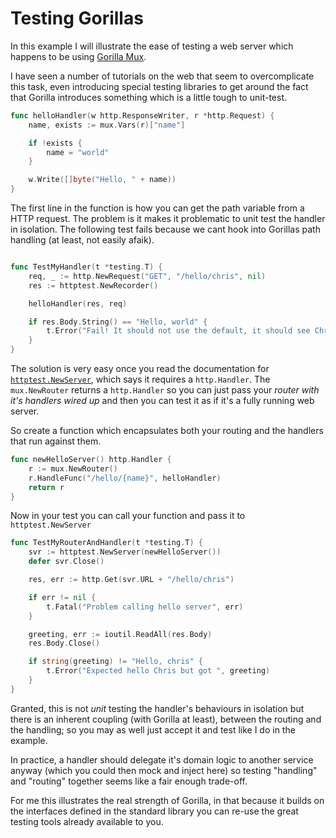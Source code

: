 # Testing Gorillas

In this example I will illustrate the ease of testing a web server which happens to be using [Gorilla Mux](http://www.gorillatoolkit.org/pkg/mux).

I have seen a number of tutorials on the web that seem to overcomplicate this task, even introducing special testing libraries to get around the fact that Gorilla introduces something which is a little tough to unit-test.
````go
func helloHandler(w http.ResponseWriter, r *http.Request) {
	name, exists := mux.Vars(r)["name"]

	if !exists {
		name = "world"
	}

	w.Write([]byte("Hello, " + name))
}
````

The first line in the function is how you can get the path variable from a HTTP request. The problem is it makes it problematic to unit test the handler in isolation. The following test fails because we cant hook into Gorillas path handling (at least, not easily afaik).

````go

func TestMyHandler(t *testing.T) {
	req, _ := http.NewRequest("GET", "/hello/chris", nil)
	res := httptest.NewRecorder()

	helloHandler(res, req)

	if res.Body.String() == "Hello, world" {
		t.Error("Fail! It should not use the default, it should see Chris!")
	}
}
````

The solution is very easy once you read the documentation for [`httptest.NewServer`](https://golang.org/pkg/net/http/httptest/#NewServer), which says it requires a `http.Handler`. The `mux.NewRouter` returns a `http.Handler` so you can just pass your *router with it's handlers wired up* and then you can test it as if it's a fully running web server.

So create a function which encapsulates both your routing and the handlers that run against them.

````go
func newHelloServer() http.Handler {
	r := mux.NewRouter()
	r.HandleFunc("/hello/{name}", helloHandler)
	return r
}
````

Now in your test you can call your function and pass it to `httptest.NewServer`

````go
func TestMyRouterAndHandler(t *testing.T) {
	svr := httptest.NewServer(newHelloServer())
	defer svr.Close()

	res, err := http.Get(svr.URL + "/hello/chris")

	if err != nil {
		t.Fatal("Problem calling hello server", err)
	}

	greeting, err := ioutil.ReadAll(res.Body)
	res.Body.Close()

	if string(greeting) != "Hello, chris" {
		t.Error("Expected hello Chris but got ", greeting)
	}
}
````

Granted, this is not *unit* testing the handler's behaviours in isolation but there is an inherent coupling (with Gorilla at least), between the routing and the handling; so you may as well just accept it and test like I do in the example.

In practice, a handler should delegate it's domain logic to another service anyway (which you could then mock and inject here) so testing "handling" and "routing" together seems like a fair enough trade-off.

For me this illustrates the real strength of Gorilla, in that because it builds on the interfaces defined in the standard library you can re-use the great testing tools already available to you.
